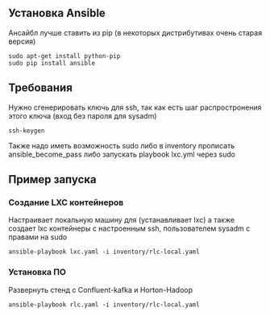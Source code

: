 ## Установка Ansible
Ансайбл лучше ставить из pip (в некоторых дистрибутивах очень старая версия)
```
sudo apt-get install python-pip
sudo pip install ansible
```

## Требования
Нужно сгенерировать ключь для ssh, так как есть шаг распростронения этого ключа (вход без пароля для sysadm)
```
ssh-keygen
```
Также надо иметь возможность sudo либо в inventory прописать ansible_become_pass либо запускать playbook lxc.yml через sudo

## Пример запуска


### Создание LXC контейнеров
Настраивает локальную машину для (устанавливает lxc) а также создает lxc контейнеры с настроенным ssh, пользователем sysadm с правами на sudo
```
ansible-playbook lxc.yaml -i inventory/rlc-local.yaml
```
### Установка ПО
Развернуть стенд c Confluent-kafka и Horton-Hadoop
```
ansible-playbook rlc.yaml -i inventory/rlc-local.yaml
```
